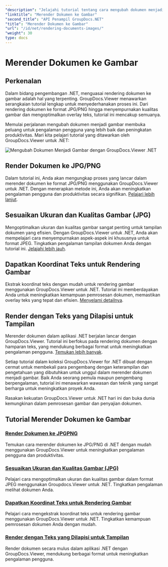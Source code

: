 ```yaml
---
"description": "Jelajahi tutorial tentang cara mengubah dokumen menjadi gambar menggunakan GroupDocs.Viewer for .NET. Optimalkan kualitas gambar, ekstrak koordinat teks, dan tingkatkan pengalaman pengguna."
"linktitle": "Merender Dokumen ke Gambar"
"second_title": "API Penampil GroupDocs.NET"
"title": "Merender Dokumen ke Gambar"
"url": "/id/net/rendering-documents-images/"
"weight": 30
type: docs
---
```

# Merender Dokumen ke Gambar

## Perkenalan

Dalam bidang pengembangan .NET, menguasai rendering dokumen ke gambar adalah hal yang terpenting. GroupDocs.Viewer menawarkan serangkaian tutorial lengkap untuk menyederhanakan proses ini. Dari rendering dokumen ke format JPG/PNG hingga menyempurnakan kualitas gambar dan mengoptimalkan overlay teks, tutorial ini mencakup semuanya.

Memulai perjalanan mengubah dokumen menjadi gambar membuka peluang untuk pengalaman pengguna yang lebih baik dan peningkatan produktivitas. Mari kita pelajari tutorial yang ditawarkan oleh GroupDocs.Viewer untuk .NET:

![Mengubah Dokumen Menjadi Gambar dengan GroupDocs.Viewer .NET](/viewer/rendering-documents-images/image.png)

## Render Dokumen ke JPG/PNG
Dalam tutorial ini, Anda akan mengungkap proses yang lancar dalam merender dokumen ke format JPG/PNG menggunakan GroupDocs.Viewer untuk .NET. Dengan menerapkan metode ini, Anda akan meningkatkan pengalaman pengguna dan produktivitas secara signifikan. [Pelajari lebih lanjut](./render-jpg-png/).

## Sesuaikan Ukuran dan Kualitas Gambar (JPG)
Mengoptimalkan ukuran dan kualitas gambar sangat penting untuk tampilan dokumen yang efisien. Dengan GroupDocs.Viewer untuk .NET, Anda akan mempelajari cara menyempurnakan aspek-aspek ini khususnya untuk format JPEG. Tingkatkan pengalaman tampilan dokumen Anda dengan tutorial ini. [Jelajahi lebih jauh](./adjust-image-size-and-quality-jpg/).

## Dapatkan Koordinat Teks untuk Rendering Gambar
Ekstrak koordinat teks dengan mudah untuk rendering gambar menggunakan GroupDocs.Viewer untuk .NET. Tutorial ini memberdayakan Anda untuk meningkatkan kemampuan pemrosesan dokumen, memastikan overlay teks yang tepat dan efisien. [Menyelami detailnya](./get-text-coordinates-image/).

## Render dengan Teks yang Dilapisi untuk Tampilan
Merender dokumen dalam aplikasi .NET berjalan lancar dengan GroupDocs.Viewer. Tutorial ini berfokus pada rendering dokumen dengan hamparan teks, yang mendukung berbagai format untuk meningkatkan pengalaman pengguna. [Temukan lebih banyak](./render-with-text-overlay/).

Setiap tutorial dalam koleksi GroupDocs.Viewer for .NET dibuat dengan cermat untuk membekali para pengembang dengan keterampilan dan pengetahuan yang dibutuhkan untuk unggul dalam merender dokumen menjadi gambar. Baik Anda seorang pemula maupun pengembang berpengalaman, tutorial ini menawarkan wawasan dan teknik yang sangat berharga untuk meningkatkan proyek Anda.

Rasakan kekuatan GroupDocs.Viewer untuk .NET hari ini dan buka dunia kemungkinan dalam pemrosesan gambar dan penyajian dokumen.

## Tutorial Merender Dokumen ke Gambar
### [Render Dokumen ke JPGPNG](./render-jpg-png/)
Temukan cara merender dokumen ke JPG/PNG di .NET dengan mudah menggunakan GroupDocs.Viewer untuk meningkatkan pengalaman pengguna dan produktivitas.
### [Sesuaikan Ukuran dan Kualitas Gambar (JPG)](./adjust-image-size-and-quality-jpg/)
Pelajari cara mengoptimalkan ukuran dan kualitas gambar dalam format JPEG menggunakan Groupdocs.Viewer untuk .NET. Tingkatkan pengalaman melihat dokumen Anda.
### [Dapatkan Koordinat Teks untuk Rendering Gambar](./get-text-coordinates-image/)
Pelajari cara mengekstrak koordinat teks untuk rendering gambar menggunakan GroupDocs.Viewer untuk .NET. Tingkatkan kemampuan pemrosesan dokumen Anda dengan mudah.
### [Render dengan Teks yang Dilapisi untuk Tampilan](./render-with-text-overlay/)
Render dokumen secara mulus dalam aplikasi .NET dengan GroupDocs.Viewer, mendukung berbagai format untuk meningkatkan pengalaman pengguna.